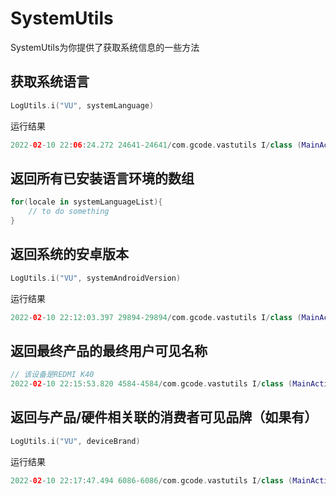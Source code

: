 # SystemUtils

SystemUtils为你提供了获取系统信息的一些方法

## 获取系统语言

```kotlin
LogUtils.i("VU", systemLanguage)
```

运行结果

```kotlin
2022-02-10 22:06:24.272 24641-24641/com.gcode.vastutils I/class (MainActivity.kt:52): zh
```

## 返回所有已安装语言环境的数组

```kotlin
for(locale in systemLanguageList){
    // to do something
}
```

## 返回系统的安卓版本

```kotlin
LogUtils.i("VU", systemAndroidVersion)
```

运行结果

```kotlin
2022-02-10 22:12:03.397 29894-29894/com.gcode.vastutils I/class (MainActivity.kt:52): 12
```

## 返回最终产品的最终用户可见名称

```kotlin
// 该设备是REDMI K40
2022-02-10 22:15:53.820 4584-4584/com.gcode.vastutils I/class (MainActivity.kt:52): M2012K11AC
```

## 返回与产品/硬件相关联的消费者可见品牌（如果有）

```kotlin
LogUtils.i("VU", deviceBrand)
```

运行结果

```kotlin
2022-02-10 22:17:47.494 6086-6086/com.gcode.vastutils I/class (MainActivity.kt:52): Redmi
```
